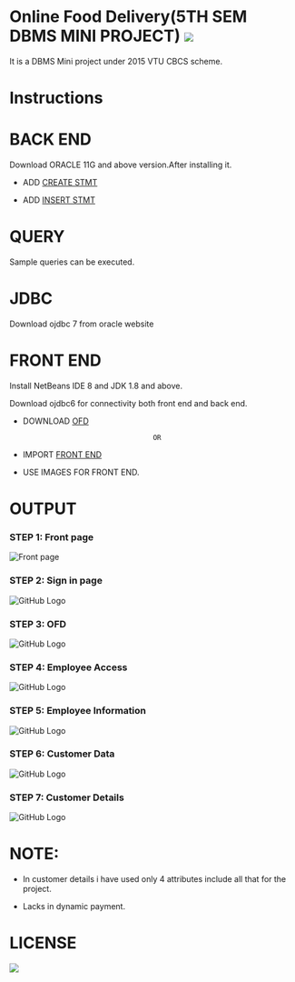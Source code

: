 # Online Food Delivery(5TH SEM DBMS MINI PROJECT)  [![](https://img.shields.io/badge/Rutuja-Rajesh-brightgreen.svg?colorB=ff0000)](https://www.linkedin.com/in/rutuja-rajesh-20909610b/)

It is a DBMS Mini project under 2015 VTU CBCS scheme.

# Instructions

# BACK END

Download ORACLE 11G and above version.After installing it.

* ADD [CREATE STMT](https://github.com/rutujar/Online-food-delivery/blob/master/Backend/create%20table.txt)

* ADD [INSERT STMT](https://github.com/rutujar/Online-food-delivery/blob/master/Backend/insert.txt)

# QUERY

Sample queries can be executed.

# JDBC

Download ojdbc 7 from oracle website

# FRONT END

Install NetBeans IDE 8 and JDK 1.8 and above.

Download ojdbc6 for connectivity both front end and back end.

* DOWNLOAD [OFD](https://github.com/rutujar/Online-food-delivery/blob/master/ofd)

                                      OR
                                      
* IMPORT [FRONT END](https://github.com/rutujar/Online-food-delivery/tree/master/Front%20end)

* USE IMAGES FOR FRONT END.

# OUTPUT

### STEP 1: Front page
![Front page](https://github.com/rutujar/Online-food-delivery/blob/master/output/Front%20page.png)

### STEP 2: Sign in page

![GitHub Logo](https://github.com/rutujar/Online-food-delivery/blob/master/output/Sign%20in%20page.png)

### STEP 3: OFD

![GitHub Logo](https://github.com/rutujar/Online-food-delivery/blob/master/output/Online%20Food%20Delivery.png)

### STEP 4: Employee Access

![GitHub Logo](https://github.com/rutujar/Online-food-delivery/blob/master/output/Employee%20Access.png)

### STEP 5: Employee Information

![GitHub Logo](https://github.com/rutujar/Online-food-delivery/blob/master/output/Employee%20Information.png)

### STEP 6: Customer Data

![GitHub Logo](https://github.com/rutujar/Online-food-delivery/blob/master/output/Customer%20Data.png)

### STEP 7: Customer Details

![GitHub Logo](https://github.com/rutujar/Online-food-delivery/blob/master/output/Customer%20Details.png)

# NOTE:

* In customer details i have used only 4 attributes include all that for the project.

* Lacks in dynamic payment.

# LICENSE

[![](https://img.shields.io/github/license/sourcerer-io/hall-of-fame.svg?colorB=ff0000)](https://github.com/rutujar/Online-food-delivery/blob/master/LICENSE)

